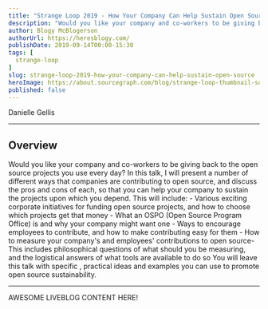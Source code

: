 ```yaml
---
title: "Strange Loop 2019 - How Your Company Can Help Sustain Open Source"
description: "Would you like your company and co-workers to be giving back to the open source projects you use every day? In this talk, I will present a number of different ways that companies are contributing to open source, and discuss the pros and cons of each, so that you can help your company to sustain the projects upon which you depend. This will include: - Various exciting corporate initiatives for funding open source projects, and how to choose which projects get that money - What an OSPO (Open Source Program Office) is and why your company might want one - Ways to encourage employees to contribute, and how to make contributing easy for them - How to measure your company's and employees' contributions to open source- This includes philosophical questions of what should you be measuring, and the logistical answers of what tools are available to do so You will leave this talk with specific , practical ideas and examples you can use to promote open source sustainability."
author: Blogy McBlogerson
authorUrl: https://heresblogy.com/
publishDate: 2019-09-14T00:00-15:30
tags: [
  strange-loop
]
slug: strange-loop-2019-how-your-company-can-help-sustain-open-source
heroImage: https://about.sourcegraph.com/blog/strange-loop-thumbnail-square-v2.jpg
published: false
---
```


<div className="container p-0 liveblog-presenters">
  <div className="row m-0">
      <p className=" mr-12 m-0">
        <span className="liveblog-presenters__name">Danielle Gellis</span>
        <a href="https://twitter.com/danisyellis" target="_blank" title="Twitter"><i className="fa fa-twitter pr-2"></i></a>
        <a href="https://github.com/danisyellis" target="_blank" title="GitHub"><i className="fa fa-github pr-2"></i></a>
      </p>
  </div>
</div>

---

## Overview

Would you like your company and co-workers to be giving back to the open source projects you use every day? In this talk, I will present a number of different ways that companies are contributing to open source, and discuss the pros and cons of each, so that you can help your company to sustain the projects upon which you depend. This will include: - Various exciting corporate initiatives for funding open source projects, and how to choose which projects get that money - What an OSPO (Open Source Program Office) is and why your company might want one - Ways to encourage employees to contribute, and how to make contributing easy for them - How to measure your company's and employees' contributions to open source- This includes philosophical questions of what should you be measuring, and the logistical answers of what tools are available to do so You will leave this talk with specific , practical ideas and examples you can use to promote open source sustainability.

---

AWESOME LIVEBLOG CONTENT HERE!
